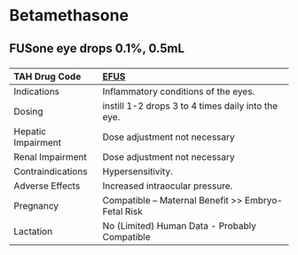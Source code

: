 # Betamethasone

## FUSone eye drops 0.1%, 0.5mL

##### 

| TAH Drug Code      | [EFUS](https://www.tahsda.org.tw/drugs/hissearch.php?drug_code=EFUS)   |
|:-------------------|:-----------------------------------------------------------------------|
| Indications        | Inflammatory conditions of the eyes.                                   |
| Dosing             | instill 1-2 drops 3 to 4 times daily into the eye.                     |
| Hepatic Impairment | Dose adjustment not necessary                                          |
| Renal Impairment   | Dose adjustment not necessary                                          |
| Contraindications  | Hypersensitivity.                                                      |
| Adverse Effects    | Increased intraocular pressure.                                        |
| Pregnancy          | Compatible – Maternal Benefit >> Embryo-Fetal Risk                     |
| Lactation          | No (Limited) Human Data - Probably Compatible                          |

